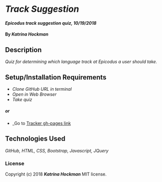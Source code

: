 # _Track Suggestion_

#### _Epicodus track suggestion quiz, 10/19/2018_

#### By _**Katrina Hockman**_

## Description

_Quiz for determining which language track at Epicodus a user should take._

## Setup/Installation Requirements

* _Clone GitHub URL in terminal_
* _Open in Web Browser_
* _Take quiz_
##### or

* _Go to [Tracker gh-pages link](https://kmh620.github.io/track-suggester/)

## Technologies Used
_GitHub, HTML, CSS, Bootstrap, Javascript, JQuery_

### License
Copyright (c) 2018 **_Katrina Hockman_** MIT license.
